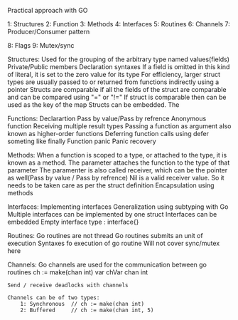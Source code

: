 Practical approach with GO

1: Structures
2: Function
3: Methods
4: Interfaces
5: Routines
6: Channels
7: Producer/Consumer pattern

8: Flags
9: Mutex/sync


Structures:
	Used for the grouping of the arbitrary type named values(fields)
	Private/Public members
	Declaration syntaxes
	If a field is omitted in this kind of literal, it is set to the zero value for its type
	For efficiency, larger struct types are usually passed to or returned from functions indirectly	using a pointer
	Structs are comparable if all the fields of the struct are comparable and can be compared using "=" or "!="
	If struct is comparable then can be used as the key of the map
	Structs can be embedded. The


Functions:
	Declarartion
	Pass by value/Pass by refrence
	Anonymous function
	Receiving multiple result types
	Passing a function as argument also known as higher-order functions
	Deferring function calls using defer someting like finally
	Function panic
	Panic recovery


Methods:
	When a function is scoped to a type, or attached to the type, it is known as a method. The parameter attaches the function to the type of that parameter
	The paramenter is also called receiver, which can be the pointer as well(Pass by value / Pass by refrence)
	Nil is a valid receiver value. So it needs to be taken care as per the struct definition
	Encapsulation using methods


Interfaces:
	Implementing interfaces
	Generalization using subtyping with Go
	Multiple interfaces can be implemented by one struct
	Interfaces can be embedded
	Empty interface type : interface{}


Routines:
	Go routines are not thread
	Go routines submits an unit of execution
	Syntaxes fo execution of go routine
	Will not cover sync/mutex here


Channels:
	Go channels are used for the communication between go routines
	ch := make(chan int)
	var chVar chan int

	Send / receive deadlocks with channels

	Channels can be of two types:
		1: Synchronous	// ch := make(chan int)
		2: Buffered		// ch := make(chan int, 5)


